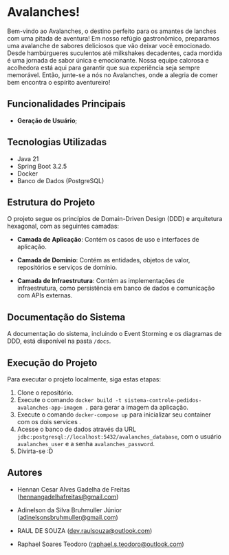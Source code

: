 # Avalanches!
Bem-vindo ao Avalanches, o destino perfeito para os amantes de lanches com uma pitada de aventura! Em nosso refúgio gastronômico, preparamos uma avalanche de sabores deliciosos que vão deixar você emocionado. Desde hambúrgueres suculentos até milkshakes decadentes, cada mordida é uma jornada de sabor única e emocionante. Nossa equipe calorosa e acolhedora está aqui para garantir que sua experiência seja sempre memorável. Então, junte-se a nós no Avalanches, onde a alegria de comer bem encontra o espírito aventureiro!

## Funcionalidades Principais

- **Geração de Usuário**;

## Tecnologias Utilizadas

- Java 21
- Spring Boot 3.2.5
- Docker
- Banco de Dados (PostgreSQL)

## Estrutura do Projeto

O projeto segue os princípios de Domain-Driven Design (DDD) e arquitetura hexagonal, com as seguintes camadas:

- **Camada de Aplicação**: Contém os casos de uso e interfaces de aplicação.

- **Camada de Domínio**: Contém as entidades, objetos de valor, repositórios e serviços de domínio.

- **Camada de Infraestrutura**: Contém as implementações de infraestrutura, como persistência em banco de dados e comunicação com APIs externas.

## Documentação do Sistema

A documentação do sistema, incluindo o Event Storming e os diagramas de DDD, está disponível na pasta `/docs`.

## Execução do Projeto

Para executar o projeto localmente, siga estas etapas:

1. Clone o repositório.
2. Execute o comando `docker build -t sistema-controle-pedidos-avalanches-app-imagem .` para gerar a imagem da aplicação.
3. Execute o comando `docker-compose up` para inicializar seu container com os dois services .
4. Acesse o banco de dados através da URL `jdbc:postgresql://localhost:5432/avalanches_database`, com o usuário `avalanches_user` e a senha `avalanches_password`.
5. Divirta-se :D

## Autores

- Hennan Cesar Alves Gadelha de Freitas
  (hennangadelhafreitas@gmail.com)

- Adinelson da Silva Bruhmuller Júnior
  (adinelsonsbruhmuller@gmail.com)

- RAUL DE SOUZA
  (dev.raulsouza@outlook.com)

- Raphael Soares Teodoro
  (raphael.s.teodoro@outlook.com)
